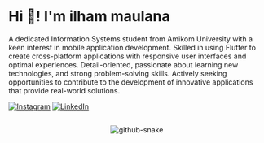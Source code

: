 <p align="left"> <img src="https://komarev.com/ghpvc/?username=fatkhur03&label=Profile%20views&color=0e75b6&style=flat" alt="" /> </p>

# Hi 👋! I'm ilham maulana

A dedicated Information Systems student from Amikom University with a keen interest in mobile application development. Skilled in using Flutter to create cross-platform applications with responsive user interfaces and optimal experiences. Detail-oriented, passionate about learning new technologies, and strong problem-solving skills. Actively seeking opportunities to contribute to the development of innovative applications that provide real-world solutions. 
<!-- ## 🌐 Socials: -->
[![Instagram](https://img.shields.io/badge/Instagram-%23E4405F.svg?logo=Instagram&logoColor=white)](https://www.instagram.com/mox.ie3e/) [![LinkedIn](https://img.shields.io/badge/LinkedIn-%230077B5.svg?logo=linkedin&logoColor=white)](https://www.linkedin.com/in/ilham-maulllana44/) 
 
<!-- ## 💻 Technical Skills:

- **Frontend Development:** HTML/CSS3, JavaScript, Bootstrap :v
- **Tools and Design:** VSCode, GitHub and Figma -->
##
<!-- snake graph -->
<div align="center">
  <picture>
    <source media="(prefers-color-scheme: dark)" srcset="https://github.com/fatkhurrhn/fatkhurrhn/blob/main/github-contribution-grid-snake-dark.svg" />
    <source media="(prefers-color-scheme: light), (prefers-color-scheme: no-preference)" srcset="https://github.com/fatkhurrhn/fatkhurrhn/blob/main/github-contribution-grid-snake.svg" />
    <img src="https://github.com/fatkhurrhn/fatkhurrhn/blob/main/github-contribution-grid-snake.svg" alt="github-snake" />
  </picture>
<!-- <h4> _generated with [Platane/snk](https://platane.me/snk/)_</h4> -->
</div>
<br>






